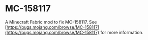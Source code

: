 # MC-158117

A Minecraft Fabric mod to fix MC-158117. See [https://bugs.mojang.com/browse/MC-158117](https://bugs.mojang.com/browse/MC-158117) for more information.
